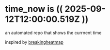 # time_now is (( 2025-09-12T12:00:00.519Z ))

an automated repo that shows the currnent time

inspired by [breakingheatmap](https://github.com/breakingheatmap/breakingheatmap)